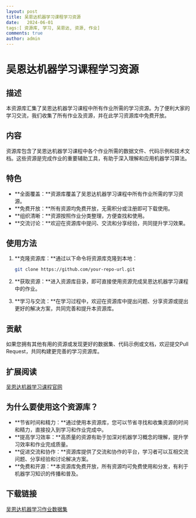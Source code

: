 ```yaml
---
layout: post
title: 吴恩达机器学习课程学习资源
date:   2024-06-01
tags:[ 资源库, 学习, 吴恩达, 资源, 作业]
comments: true
author: admin
---
```

# 吴恩达机器学习课程学习资源

## 描述

本资源库汇集了吴恩达机器学习课程中所有作业所需的学习资源。为了便利大家的学习交流，我们收集了所有作业及资源，并在此学习资源库中免费开放。

## 内容

资源库包含了吴恩达机器学习课程中各个作业所需的数据文件、代码示例和技术文档。这些资源是完成作业的重要辅助工具，有助于深入理解和应用机器学习算法。

## 特色

* **全面覆盖：**资源库覆盖了吴恩达机器学习课程中所有作业所需的学习资源。
* **免费开放：**所有资源均免费开放，无需积分或注册即可下载使用。
* **组织清晰：**资源按照作业分类整理，方便查找和使用。
* **交流讨论：**欢迎在资源库中提问、交流和分享经验，共同提升学习效果。

## 使用方法

1. **克隆资源库：**通过以下命令将资源库克隆到本地：
   ```bash
   git clone https://github.com/your-repo-url.git
   ```

2. **获取资源：**进入资源库目录，即可直接使用资源完成吴恩达机器学习课程中的作业。

3. **学习与交流：**在学习过程中，欢迎在资源库中提出问题、分享资源或提出更好的解决方案，共同完善和提升本资源库。

## 贡献

如果您拥有其他有用的资源或发现更好的数据集、代码示例或文档，欢迎提交Pull Request，共同构建更完善的学习资源库。

## 扩展阅读

[吴恩达机器学习课程官网](https://www.coursera.org/specializations/machine-learning)

## 为什么要使用这个资源库？

* **节省时间和精力：**通过使用本资源库，您可以节省寻找和收集资源的时间和精力，直接投入到学习和作业完成中。
* **提高学习效率：**高质量的资源有助于加深对机器学习概念的理解，提升学习效率和作业完成质量。
* **促进交流和协作：**资源库提供了交流和协作的平台，学习者可以互相交流问题、分享经验和讨论解决方案。
* **免费和开源：**本资源库免费开放，所有资源均可免费使用和分发，有利于机器学习知识的传播和普及。

## 下载链接

[吴恩达机器学习作业数据集](https://pan.quark.cn/s/e2b0cf47fa2e)